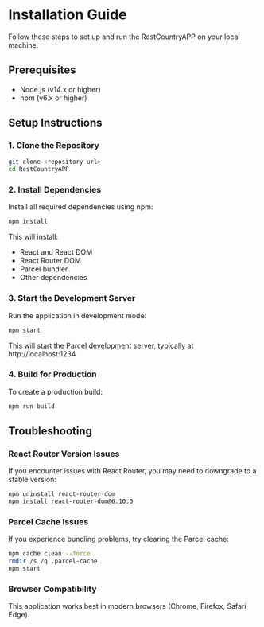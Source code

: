 # Installation Guide

Follow these steps to set up and run the RestCountryAPP on your local machine.

## Prerequisites

- Node.js (v14.x or higher)
- npm (v6.x or higher)

## Setup Instructions

### 1. Clone the Repository

```bash
git clone <repository-url>
cd RestCountryAPP
```

### 2. Install Dependencies

Install all required dependencies using npm:

```bash
npm install
```

This will install:
- React and React DOM
- React Router DOM
- Parcel bundler
- Other dependencies

### 3. Start the Development Server

Run the application in development mode:

```bash
npm start
```

This will start the Parcel development server, typically at http://localhost:1234

### 4. Build for Production

To create a production build:

```bash
npm run build
```

## Troubleshooting

### React Router Version Issues

If you encounter issues with React Router, you may need to downgrade to a stable version:

```bash
npm uninstall react-router-dom
npm install react-router-dom@6.10.0
```

### Parcel Cache Issues

If you experience bundling problems, try clearing the Parcel cache:

```bash
npm cache clean --force
rmdir /s /q .parcel-cache
npm start
```

### Browser Compatibility

This application works best in modern browsers (Chrome, Firefox, Safari, Edge).